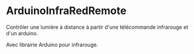 ArduinoInfraRedRemote
=====================

Contrôler une lumière à distance à partir d'une télécommande infrarouge et d'un arduino.

Avec librairie Arduino pour infrarouge.
